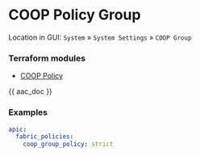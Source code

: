 # COOP Policy Group

Location in GUI:
`System` » `System Settings` » `COOP Group`

### Terraform modules

* [COOP Policy](https://registry.terraform.io/modules/netascode/coop-policy/aci/latest)

{{ aac_doc }}
### Examples

```yaml
apic:
  fabric_policies:
    coop_group_policy: strict
```
